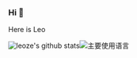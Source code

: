 ### Hi 👋
Here is Leo

![leoze's github stats](https://github-readme-stats.vercel.app/api?username=leozeli&hide_title=false&hide_border=true&show_icons=true&include_all_commits=true&line_height=20&bg_color=0,EC6C6C,FFD479,FFFC79,73FA79&theme=graywhite)![主要使用语言](https://github-readme-stats.vercel.app/api/top-langs/?username=leozeli&hide_title=false&hide_border=true&layout=compact&bg_color=0,73FA79,73FDFF,D783FF&theme=graywhit)
<!--
**c987617162/c987617162** is a ✨ _special_ ✨ repository because its `README.md` (this file) appears on your GitHub profile.

Here are some ideas to get you started:

- 🔭 I’m currently working on ...
- 🌱 I’m currently learning ...
- 👯 I’m looking to collaborate on ...
- 🤔 I’m looking for help with ...
- 💬 Ask me about ...
- 📫 How to reach me: ...
- 😄 Pronouns: ...
- ⚡ Fun fact: ...
-->
